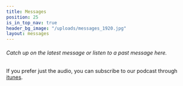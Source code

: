 ```yaml
---
title: Messages
position: 25
is_in_top_nav: true
header_bg_image: "/uploads/messages_1920.jpg"
layout: messages
---
```


###### Catch up on the latest message or listen to a past message here.

If you prefer just the audio, you can subscribe to our podcast through [itunes](itpc://feeds.feedburner.com/DaybreakChurchPodcasting).